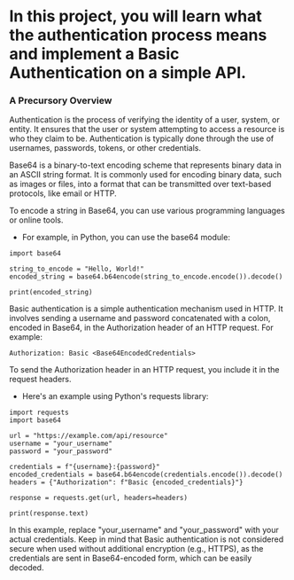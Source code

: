 # In this project, you will learn what the authentication process means and implement a Basic Authentication on a simple API.
### A Precursory Overview
Authentication is the process of verifying the identity of a user, system, or entity. It ensures that the user or system attempting to access a resource is who they claim to be. Authentication is typically done through the use of usernames, passwords, tokens, or other credentials.

Base64 is a binary-to-text encoding scheme that represents binary data in an ASCII string format. It is commonly used for encoding binary data, such as images or files, into a format that can be transmitted over text-based protocols, like email or HTTP.

To encode a string in Base64, you can use various programming languages or online tools. 
* For example, in Python, you can use the base64 module:

```
import base64

string_to_encode = "Hello, World!"
encoded_string = base64.b64encode(string_to_encode.encode()).decode()

print(encoded_string)

```
Basic authentication is a simple authentication mechanism used in HTTP. It involves sending a username and password concatenated with a colon, encoded in Base64, in the Authorization header of an HTTP request. For example:
```
Authorization: Basic <Base64EncodedCredentials>
```
To send the Authorization header in an HTTP request, you include it in the request headers. 
* Here's an example using Python's requests library:
```
import requests
import base64

url = "https://example.com/api/resource"
username = "your_username"
password = "your_password"

credentials = f"{username}:{password}"
encoded_credentials = base64.b64encode(credentials.encode()).decode()
headers = {"Authorization": f"Basic {encoded_credentials}"}

response = requests.get(url, headers=headers)

print(response.text)
```
In this example, replace "your_username" and "your_password" with your actual credentials. Keep in mind that Basic authentication is not considered secure when used without additional encryption (e.g., HTTPS), as the credentials are sent in Base64-encoded form, which can be easily decoded.